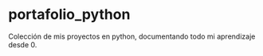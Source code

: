 # portafolio_python
Colección de mis proyectos en python, documentando todo mi aprendizaje desde 0.
